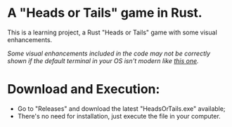 # A "Heads or Tails" game in Rust.
This is a learning project, a Rust "Heads or Tails" game with some visual enhancements.

_Some visual enhancements included in the code may not be correctly shown if the default terminal in your OS isn't modern like [this one](https://apps.microsoft.com/detail/9N0DX20HK701?hl=pt-br&gl=BR)._

# Download and Execution:
- Go to "Releases" and download the latest "HeadsOrTails.exe" available;
- There's no need for installation, just execute the file in your computer.
